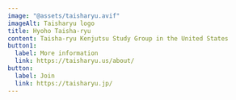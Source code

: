 ```yaml
---
image: "@assets/taisharyu.avif"
imageAlt: Taisharyu logo
title: Hyoho Taisha-ryu
content: Taisha-ryu Kenjutsu Study Group in the United States
button1:
  label: More information
  link: https://taisharyu.us/about/
button:
  label: Join
  link: https://taisharyu.jp/
---
```

